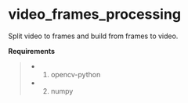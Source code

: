 # video_frames_processing
Split video to frames and build from frames to video.

**Requirements**
>- 1. opencv-python
>- 2. numpy
